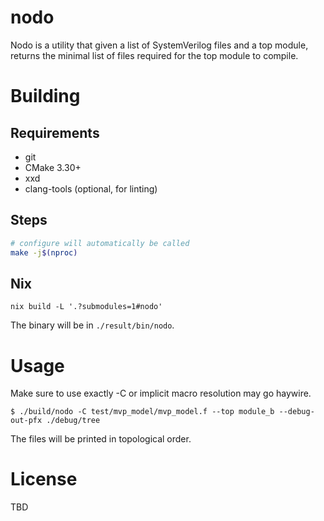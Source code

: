 # nodo

Nodo is a utility that given a list of SystemVerilog files and a top module,
returns the minimal list of files required for the top module to compile.

# Building

## Requirements

* git
* CMake 3.30+
* xxd
* clang-tools (optional, for linting)

## Steps

```bash
# configure will automatically be called
make -j$(nproc)
```

## Nix

```
nix build -L '.?submodules=1#nodo'
```

The binary will be in `./result/bin/nodo`.

# Usage

Make sure to use exactly -C or implicit macro resolution may go haywire.

```console
$ ./build/nodo -C test/mvp_model/mvp_model.f --top module_b --debug-out-pfx ./debug/tree
```

The files will be printed in topological order.

# License
TBD
